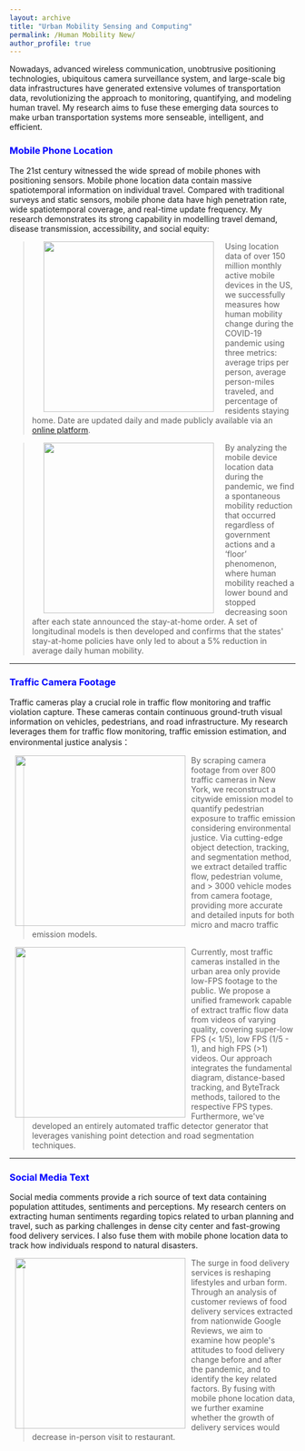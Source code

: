 ```yaml
---
layout: archive
title: "Urban Mobility Sensing and Computing"
permalink: /Human Mobility New/
author_profile: true
---
```


Nowadays, advanced wireless communication, unobtrusive positioning technologies, ubiquitous camera surveillance system, 
and large-scale big data infrastructures have generated extensive volumes of transportation data,
revolutionizing the approach to monitoring, quantifying, and modeling human travel. 
My research aims to fuse these emerging data sources to make urban transportation systems more senseable, intelligent, and efficient.

### <span style="color: blue"> Mobile Phone Location </span>
The 21st century witnessed the wide spread of mobile phones with positioning sensors.
Mobile phone location data contain massive spatiotemporal information on individual travel. 
Compared with traditional surveys and static sensors, mobile phone data have 
high penetration rate, wide spatiotemporal coverage, and real-time update frequency. 
My research demonstrates its strong capability in modelling travel demand, disease transmission, 
accessibility, and social equity:

> <a href="https://journals.sagepub.com/doi/full/10.1177/03611981211043813"><img style="float: left" src="https://songhuahu-umd.github.io/images/FF11.png" width="300" hspace="20"></a> 
Using location data of over 150 million monthly active mobile devices in the US, 
we successfully measures how human mobility change during the COVID-19 pandemic using three metrics: 
average trips per person, average person-miles traveled, and percentage of residents staying home. Date are updated daily 
and made publicly available via an [online platform](https://data.covid.umd.edu/).

> <a href="https://journals.sagepub.com/doi/full/10.1177/03611981211043813"><img style="float: left" src="https://songhuahu-umd.github.io/images/FF3.png" width="300" hspace="20"></a>
By analyzing the mobile device location data during the pandemic, we find a spontaneous mobility reduction that occurred 
regardless of government actions and a ‘floor’ phenomenon, where human mobility reached a lower bound and 
stopped decreasing soon after each state announced the stay-at-home order.
A set of longitudinal models is then developed and confirms that the states' stay-at-home policies have only led to about a 5% reduction in average daily human mobility.
---

### <span style="color: blue"> Traffic Camera Footage </span>
Traffic cameras play a crucial role in traffic flow monitoring and traffic violation capture. 
These cameras contain continuous ground-truth visual information on vehicles, pedestrians, and road infrastructure. 
My research leverages them for traffic flow monitoring, traffic emission estimation, and environmental justice analysis：

<img style="float: left" src="https://songhuahu-umd.github.io/images/Camera0.png" width="300" hspace="10">

> By scraping camera footage from over 800 traffic cameras in New York, we reconstruct a citywide emission model to 
quantify pedestrian exposure to traffic emission considering environmental justice.
Via cutting-edge object detection, tracking, and segmentation method, we extract detailed traffic flow, 
pedestrian volume, and > 3000 vehicle modes from camera footage, providing more accurate and detailed inputs for both micro and macro traffic emission models.

<img style="float: left" src="https://songhuahu-umd.github.io/images/camera0.gif" width="300" hspace="10">

> Currently, most traffic cameras installed in the urban area only provide low-FPS footage to the public. 
We propose a unified framework capable of extract traffic flow data from videos of varying quality, 
covering super-low FPS (< 1/5), low FPS (1/5 - 1), and high FPS (>1) videos. 
Our approach integrates the fundamental diagram, distance-based tracking, and ByteTrack methods, tailored to the respective FPS types. 
Furthermore, we've developed an entirely automated traffic detector generator that leverages vanishing point detection and road segmentation techniques.

---

### <span style="color: blue"> Social Media Text </span>
Social media comments provide a rich source of text data containing population attitudes, sentiments and perceptions.
My research centers on extracting human sentiments regarding topics related to urban planning and travel, 
such as parking challenges in dense city center and fast-growing food delivery services. 
I also fuse them with mobile phone location data to track how individuals respond to natural disasters.

<img style="float: left" src="https://songhuahu-umd.github.io/images/social_media.jpg" width="300" hspace="10">

> The surge in food delivery services is reshaping lifestyles and urban form.
Through an analysis of customer reviews of food delivery services extracted from nationwide Google Reviews, 
we aim to examine how people's attitudes to food delivery change before and after the pandemic, 
and to identify the key related factors. By fusing with mobile phone location data,
we further examine whether the growth of delivery services would decrease in-person visit to restaurant.
